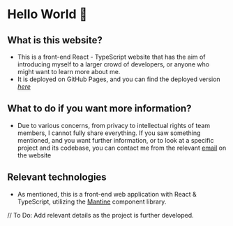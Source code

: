 # Hello World 👋

## What is this website?

- This is a front-end React - TypeScript website that has the aim of introducing myself to a larger crowd of developers, or anyone who might want to learn more about me.
- It is deployed on GitHub Pages, and you can find the deployed version _[here](https://egesythn.github.io/website/)_

## What to do if you want more information?

- Due to various concerns, from privacy to intellectual rights of team members, I cannot fully share everything. If you saw something mentioned, and you want further information, or to look at a specific project and its codebase, you can contact me from the relevant [email](mailto:dev_seyithan@outlook.com?subject=Web%20Contact:%20<Enter%20Subject%20Here>) on the website

## Relevant technologies

- As mentioned, this is a front-end web application with React & TypeScript, utilizing the [Mantine](https://mantine.dev/) component library.

// To Do: Add relevant details as the project is further developed.
